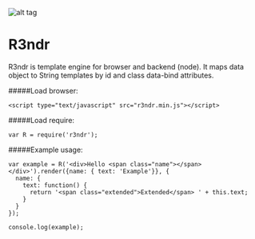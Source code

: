 ![alt tag](https://travis-ci.org/Zeetah/r3ndr.svg?branch=master)

# R3ndr

R3ndr is template engine for browser and backend (node). It maps data object to String templates by id and class data-bind attributes.


#####Load browser:

```
<script type="text/javascript" src="r3ndr.min.js"></script>
```

#####Load require:

```
var R = require('r3ndr');
```

#####Example usage:

```
var example = R('<div>Hello <span class="name"></span></div>').render({name: { text: 'Example'}}, {
  name: {
    text: function() {
      return '<span class="extended">Extended</span> ' + this.text;
    }
  }
});

console.log(example);
```
